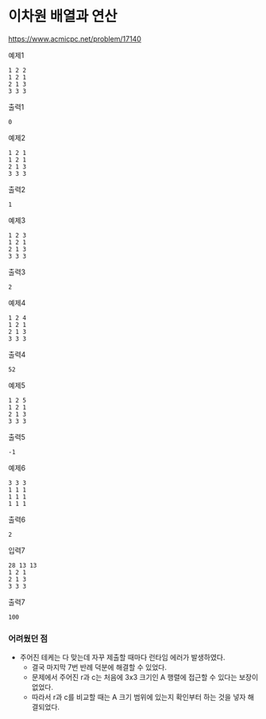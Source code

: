 # 이차원 배열과 연산
https://www.acmicpc.net/problem/17140

예제1
```text
1 2 2
1 2 1
2 1 3
3 3 3
```
출력1
```text
0
```
예제2
```text
1 2 1
1 2 1
2 1 3
3 3 3
```
출력2
```text
1
```
예제3
```text
1 2 3
1 2 1
2 1 3
3 3 3
```
출력3
```text
2
```
예제4
```text
1 2 4
1 2 1
2 1 3
3 3 3
```
출력4
```text
52
```
예제5
```text
1 2 5
1 2 1
2 1 3
3 3 3
```
출력5
```text
-1
```
예제6
```text
3 3 3
1 1 1
1 1 1
1 1 1
```
출력6
```text
2
```

입력7
```text
28 13 13
1 2 1
2 1 3
3 3 3
```
출력7
```text
100
```
### 어려웠던 점
- 주어진 테케는 다 맞는데 자꾸 제출할 때마다 런타임 에러가 발생하였다.
  - 결국 마지막 7번 반례 덕분에 해결할 수 있었다.
  - 문제에서 주어진 r과 c는 처음에 3x3 크기인 A 행렬에 접근할 수 있다는 보장이 없었다.
  - 따라서 r과 c를 비교할 때는 A 크기 범위에 있는지 확인부터 하는 것을 넣자 해결되었다.
